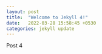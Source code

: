 ```yaml
---
layout: post
title:  "Welcome to Jekyll 4!"
date:   2022-03-28 15:58:45 +0530
categories: jekyll update
---
```

Post 4
